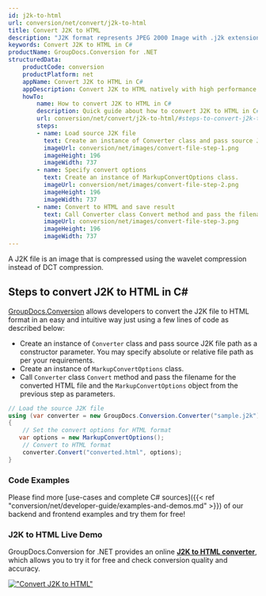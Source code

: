 ```yaml
---
id: j2k-to-html
url: conversion/net/convert/j2k-to-html
title: Convert J2K to HTML
description: "J2K format represents JPEG 2000 Image with .j2k extension. Learn how to convert J2K to HTML file programmatically in C# language using GroupDocs.Conversion for .NET library."
keywords: Convert J2K to HTML in C#
productName: GroupDocs.Conversion for .NET
structuredData:
    productCode: conversion
    productPlatform: net
    appName: Convert J2K to HTML in C#
    appDescription: Convert J2K to HTML natively with high performance using C# language and server side GroupDocs.Conversion for .NET APIs, without the use of any software like Microsoft or Open Office.
    howTo:
        name: How to convert J2K to HTML in C# 
        description: Quick guide about how to convert J2K to HTML in C# with high performance and accuracy.
        url: conversion/net/convert/j2k-to-html/#steps-to-convert-j2k-to-html-in-c
        steps:
        - name: Load source J2K file 
          text: Create an instance of Converter class and pass source J2K file path as a constructor parameter. You may specify absolute or relative file path as per your requirements. 
          imageUrl: conversion/net/images/convert-file-step-1.png
          imageHeight: 196
          imageWidth: 737
        - name: Specify convert options 
          text: Create an instance of MarkupConvertOptions class.
          imageUrl: conversion/net/images/convert-file-step-2.png
          imageHeight: 196
          imageWidth: 737
        - name: Convert to HTML and save result 
          text: Call Converter class Convert method and pass the filename for the converted HTML file and the MarkupConvertOptions object from the previous step as parameters.
          imageUrl: conversion/net/images/convert-file-step-3.png
          imageHeight: 196
          imageWidth: 737
---
```


A J2K file is an image that is compressed using the wavelet compression instead of DCT compression.

## Steps to convert J2K to HTML in C#

[GroupDocs.Conversion](https://products.groupdocs.com/conversion/net) allows developers to convert the J2K file to HTML format in an easy and intuitive way just using a few lines of code as described below:

* Create an instance of `Converter` class and pass source J2K file path as a constructor parameter. You may specify absolute or relative file path as per your requirements. 
* Create an instance of `MarkupConvertOptions` class.
* Call `Converter` class `Convert` method and pass the filename for the converted HTML file and the `MarkupConvertOptions` object from the previous step as parameters.

```csharp
// Load the source J2K file
using (var converter = new GroupDocs.Conversion.Converter("sample.j2k"))
{
    // Set the convert options for HTML format
   var options = new MarkupConvertOptions();
    // Convert to HTML format
    converter.Convert("converted.html", options);
}
```

### Code Examples

Please find more [use-cases and complete C# sources]({{< ref "conversion/net/developer-guide/examples-and-demos.md" >}}) of our backend and frontend examples and try them for free!

### J2K to HTML Live Demo

GroupDocs.Conversion for .NET provides an online [**J2K to HTML converter**](https://products.groupdocs.app/conversion/j2k-to-html), which allows you to try it for free and check conversion quality and accuracy.

[!["Convert J2K to HTML"](conversion/net/images/convert-to-html/convert-j2k-to-html.png)](https://products.groupdocs.app/conversion/j2k-to-html)
